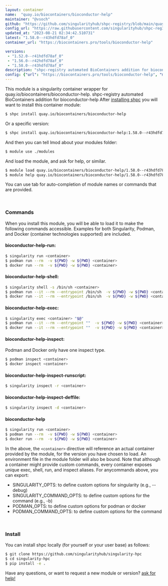 ```yaml
---
layout: container
name:  "quay.io/biocontainers/bioconductor-help"
maintainer: "@vsoch"
github: "https://github.com/singularityhub/shpc-registry/blob/main/quay.io/biocontainers/bioconductor-help/container.yaml"
config_url: "https://raw.githubusercontent.com/singularityhub/shpc-registry/main/quay.io/biocontainers/bioconductor-help/container.yaml"
updated_at: "2023-08-21 02:34:42.510731"
latest: "1.58.0--r43hdfd78af_0"
container_url: "https://biocontainers.pro/tools/bioconductor-help"

versions:
 - "1.52.0--r41hdfd78af_0"
 - "1.56.0--r42hdfd78af_0"
 - "1.58.0--r43hdfd78af_0"
description: "shpc-registry automated BioContainers addition for bioconductor-help"
config: {"url": "https://biocontainers.pro/tools/bioconductor-help", "maintainer": "@vsoch", "description": "shpc-registry automated BioContainers addition for bioconductor-help", "latest": {"1.58.0--r43hdfd78af_0": "sha256:44bbb97cbfa5f0ab855b06721c57132654983c08f45d4d1733b70e808113eab1"}, "tags": {"1.52.0--r41hdfd78af_0": "sha256:581c7fd7b9b6c1fe7c07cf24b626836ec89c758e4ecc8dd3b0d86b3b63fa75f8", "1.56.0--r42hdfd78af_0": "sha256:a8d57c8b5e7d7963f87d6a26bfdd0972eec9b20545b86539555766133f7ebe45", "1.58.0--r43hdfd78af_0": "sha256:44bbb97cbfa5f0ab855b06721c57132654983c08f45d4d1733b70e808113eab1"}, "docker": "quay.io/biocontainers/bioconductor-help"}
---
```


This module is a singularity container wrapper for quay.io/biocontainers/bioconductor-help.
shpc-registry automated BioContainers addition for bioconductor-help
After [installing shpc](#install) you will want to install this container module:


```bash
$ shpc install quay.io/biocontainers/bioconductor-help
```

Or a specific version:

```bash
$ shpc install quay.io/biocontainers/bioconductor-help:1.58.0--r43hdfd78af_0
```

And then you can tell lmod about your modules folder:

```bash
$ module use ./modules
```

And load the module, and ask for help, or similar.

```bash
$ module load quay.io/biocontainers/bioconductor-help/1.58.0--r43hdfd78af_0
$ module help quay.io/biocontainers/bioconductor-help/1.58.0--r43hdfd78af_0
```

You can use tab for auto-completion of module names or commands that are provided.

<br>

### Commands

When you install this module, you will be able to load it to make the following commands accessible.
Examples for both Singularity, Podman, and Docker (container technologies supported) are included.

#### bioconductor-help-run:

```bash
$ singularity run <container>
$ podman run --rm  -v ${PWD} -w ${PWD} <container>
$ docker run --rm  -v ${PWD} -w ${PWD} <container>
```

#### bioconductor-help-shell:

```bash
$ singularity shell -s /bin/sh <container>
$ podman run --it --rm --entrypoint /bin/sh  -v ${PWD} -w ${PWD} <container>
$ docker run --it --rm --entrypoint /bin/sh  -v ${PWD} -w ${PWD} <container>
```

#### bioconductor-help-exec:

```bash
$ singularity exec <container> "$@"
$ podman run --it --rm --entrypoint ""  -v ${PWD} -w ${PWD} <container> "$@"
$ docker run --it --rm --entrypoint ""  -v ${PWD} -w ${PWD} <container> "$@"
```

#### bioconductor-help-inspect:

Podman and Docker only have one inspect type.

```bash
$ podman inspect <container>
$ docker inspect <container>
```

#### bioconductor-help-inspect-runscript:

```bash
$ singularity inspect -r <container>
```

#### bioconductor-help-inspect-deffile:

```bash
$ singularity inspect -d <container>
```



#### bioconductor-help

```bash
$ singularity run <container>
$ podman run --rm  -v ${PWD} -w ${PWD} <container>
$ docker run --rm  -v ${PWD} -w ${PWD} <container>
```


In the above, the `<container>` directive will reference an actual container provided
by the module, for the version you have chosen to load. An environment file in the
module folder will also be bound. Note that although a container
might provide custom commands, every container exposes unique exec, shell, run, and
inspect aliases. For anycommands above, you can export:

 - SINGULARITY_OPTS: to define custom options for singularity (e.g., --debug)
 - SINGULARITY_COMMAND_OPTS: to define custom options for the command (e.g., -b)
 - PODMAN_OPTS: to define custom options for podman or docker
 - PODMAN_COMMAND_OPTS: to define custom options for the command

<br>

### Install

You can install shpc locally (for yourself or your user base) as follows:

```bash
$ git clone https://github.com/singularityhub/singularity-hpc
$ cd singularity-hpc
$ pip install -e .
```

Have any questions, or want to request a new module or version? [ask for help!](https://github.com/singularityhub/singularity-hpc/issues)